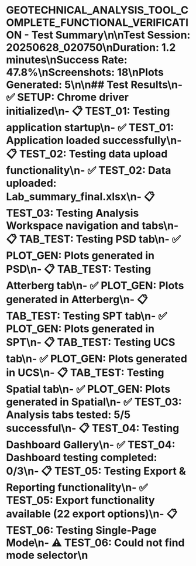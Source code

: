 # GEOTECHNICAL_ANALYSIS_TOOL_COMPLETE_FUNCTIONAL_VERIFICATION - Test Summary\n\n**Test Session:** 20250628_020750\n**Duration:** 1.2 minutes\n**Success Rate:** 47.8%\n**Screenshots:** 18\n**Plots Generated:** 5\n\n## Test Results\n- ✅ **SETUP**: Chrome driver initialized\n- 📋 **TEST_01**: Testing application startup\n- ✅ **TEST_01**: Application loaded successfully\n- 📋 **TEST_02**: Testing data upload functionality\n- ✅ **TEST_02**: Data uploaded: Lab_summary_final.xlsx\n- 📋 **TEST_03**: Testing Analysis Workspace navigation and tabs\n- 📋 **TAB_TEST**: Testing PSD tab\n- ✅ **PLOT_GEN**: Plots generated in PSD\n- 📋 **TAB_TEST**: Testing Atterberg tab\n- ✅ **PLOT_GEN**: Plots generated in Atterberg\n- 📋 **TAB_TEST**: Testing SPT tab\n- ✅ **PLOT_GEN**: Plots generated in SPT\n- 📋 **TAB_TEST**: Testing UCS tab\n- ✅ **PLOT_GEN**: Plots generated in UCS\n- 📋 **TAB_TEST**: Testing Spatial tab\n- ✅ **PLOT_GEN**: Plots generated in Spatial\n- ✅ **TEST_03**: Analysis tabs tested: 5/5 successful\n- 📋 **TEST_04**: Testing Dashboard Gallery\n- ✅ **TEST_04**: Dashboard testing completed: 0/3\n- 📋 **TEST_05**: Testing Export & Reporting functionality\n- ✅ **TEST_05**: Export functionality available (22 export options)\n- 📋 **TEST_06**: Testing Single-Page Mode\n- ⚠️ **TEST_06**: Could not find mode selector\n